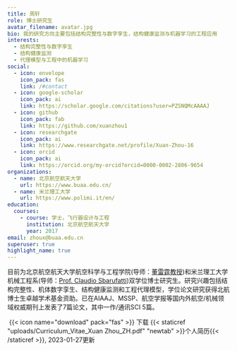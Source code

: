 ```yaml
---
title: 周轩
role: 博士研究生
avatar_filename: avatar.jpg
bio: 我的研究方向主要包括结构完整性与数字孪生，结构健康监测与机器学习的工程应用
interests:
  - 结构完整性与数字孪生
  - 结构健康监测
  - 代理模型与工程中的机器学习
social:
  - icon: envelope
    icon_pack: fas
    link: /#contact
  - icon: google-scholar
    icon_pack: ai
    link: https://scholar.google.com/citations?user=PZSNQMcAAAAJ
  - icon: github
    icon_pack: fab
    link: https://github.com/xuanzhou1
  - icon: researchgate
    icon_pack: ai
    link: https://www.researchgate.net/profile/Xuan-Zhou-16
  - icon: orcid
    icon_pack: ai
    link: https://orcid.org/my-orcid?orcid=0000-0002-2806-9654
organizations:
  - name: 北京航空航天大学
    url: https://www.buaa.edu.cn/
  - name: 米兰理工大学
    url: https://www.polimi.it/en/
education:
  courses:
    - course: 学士，飞行器设计与工程
      institution: 北京航空航天大学
      year: 2017
email: zhoux@buaa.edu.cn
superuser: true
highlight_name: true
---
```

目前为北京航空航天大学航空科学与工程学院(导师：[董雷霆教授](https://shi.buaa.edu.cn/dongleiting))和米兰理工大学机械工程系(导师：[Prof. Claudio Sbarufatti](https://www.mecc.polimi.it/en/research/faculty/prof-claudio-sbarufatti))双学位博士研究生。研究兴趣包括结构完整性、机体数字孪生、结构健康监测和工程代理模型，学位论文研究获得北航博士生卓越学术基金资助。已在AIAAJ、MSSP、航空学报等国内外航空/机械领域权威期刊上发表了7篇论文，其中一作/通讯SCI 5篇。

 {{< icon name="download" pack="fas" >}} 下载 {{< staticref "uploads/Curriculum_Vitae_Xuan Zhou_ZH.pdf" "newtab" >}}个人简历{{< /staticref >}}, 2023-01-27更新
